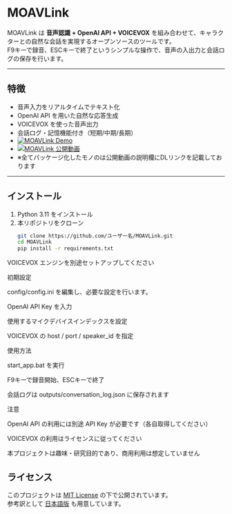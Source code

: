 # MOAVLink

MOAVLink は **音声認識 + OpenAI API + VOICEVOX** を組み合わせて、キャラクターとの自然な会話を実現するオープンソースのツールです。  
F9キーで録音、ESCキーで終了というシンプルな操作で、音声の入出力と会話ログの保存を行います。

---

## 特徴
-  音声入力をリアルタイムでテキスト化
-  OpenAI API を用いた自然な応答生成
-  VOICEVOX を使った音声出力
-  会話ログ・記憶機能付き（短期/中期/長期）
-  [![MOAVLink Demo](https://img.youtube.com/vi/gpfVaMXgogM/0.jpg)](https://youtu.be/gpfVaMXgogM)
- [![MOAVLink 公開動画](https://img.youtube.com/vi/ectvxXsy8-0/0.jpg)](https://www.youtube.com/watch?v=ectvxXsy8-0)
- ※全てパッケージ化したモノのは公開動画の説明欄にDLリンクを記載しております
 

---

## インストール
1. Python 3.11 をインストール
2. 本リポジトリをクローン
   ```bash
   git clone https://github.com/ユーザー名/MOAVLink.git
   cd MOAVLink
   pip install -r requirements.txt


VOICEVOX エンジンを別途セットアップしてください

初期設定

config/config.ini を編集し、必要な設定を行います。

OpenAI API Key を入力

使用するマイクデバイスインデックスを設定

VOICEVOX の host / port / speaker_id を指定

使用方法

start_app.bat を実行

F9キーで録音開始、ESCキーで終了

会話ログは outputs/conversation_log.json に保存されます

注意

OpenAI API の利用には別途 API Key が必要です（各自取得してください）

VOICEVOX の利用はライセンスに従ってください

本プロジェクトは趣味・研究目的であり、商用利用は想定していません

## ライセンス
このプロジェクトは [MIT License](./LICENSE) の下で公開されています。  
参考訳として [日本語版](./LICENSE_JP.md) も用意しています。
